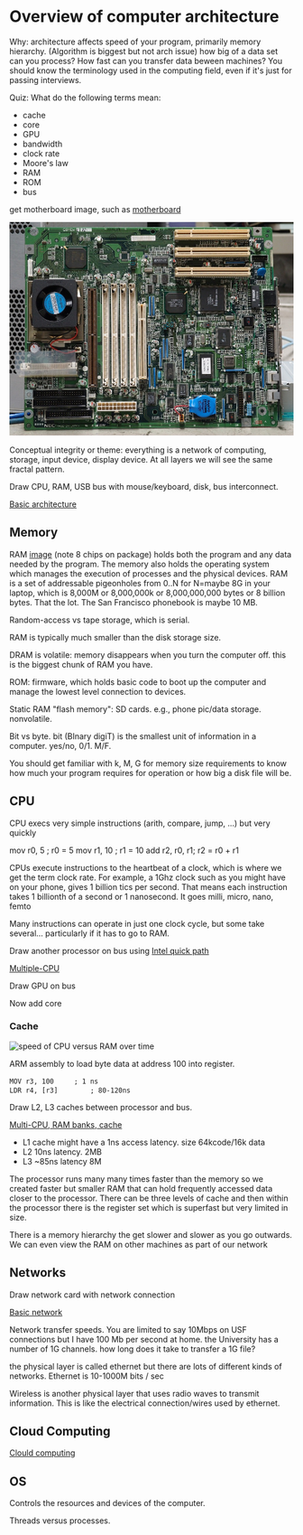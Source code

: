 # Overview of computer architecture

Why: architecture affects speed of your program, primarily memory hierarchy. (Algorithm is biggest but not arch issue) how big of a data set can you process? How fast can you transfer data beween machines? You should know the terminology used in the computing field, even if it's just for passing interviews.

Quiz: What do the following terms mean:

* cache
* core
* GPU
* bandwidth
* clock rate
* Moore's law
* RAM
* ROM
* bus

get motherboard image, such as [motherboard](https://pixabay.com/en/technology-computer-motherboard-1396677/)

![](figures/motherboard.jpg)

Conceptual integrity or theme: everything is a network of computing, storage, input device, display device. At all layers we will see the same fractal pattern.

Draw CPU, RAM, USB bus with mouse/keyboard, disk, bus interconnect.

[Basic architecture](figures/arch0.pdf)

## Memory

RAM [image](https://pixabay.com/en/computer-memory-chips-technology-857098/) (note 8 chips on package) holds both the program and any data needed by the program. The memory also holds the operating system which manages the execution of processes and the physical devices.  RAM is a set of addressable pigeonholes from 0..N for N=maybe 8G in your laptop, which is 8,000M or 8,000,000k or 8,000,000,000 bytes or 8 billion bytes. That the lot. The San Francisco phonebook is maybe 10 MB.

Random-access vs tape storage, which is serial.

RAM is typically much smaller than the disk storage size.

DRAM is volatile: memory disappears when you turn the computer off. this is the biggest chunk of RAM you have.

ROM: firmware, which holds basic code to boot up the computer and manage the lowest level connection to devices.

Static RAM "flash memory": SD cards. e.g., phone pic/data storage.  nonvolatile.

Bit vs byte. bit (BInary digiT) is the smallest unit of information in a computer. yes/no, 0/1. M/F.

You should get familiar with k, M, G for memory size requirements to know how much your program requires for operation or how big a disk file will be.

## CPU

CPU execs very simple instructions (arith, compare, jump, ...) but very quickly

mov r0, 5		; r0 = 5
mov r1, 10	; r1 = 10
add r2, r0, r1; r2 = r0 + r1

CPUs execute instructions to the heartbeat of a clock, which is where we get the term clock rate. For example, a 1Ghz clock such as you might have on your phone, gives 1 billion tics per second. That means each instruction takes 1 billionth of a second or 1 nanosecond. It goes milli, micro, nano, femto

Many instructions can operate in just one clock cycle, but some take several... particularly if it has to go to RAM.

Draw another processor on bus using [Intel quick path](http://www.intel.com/content/www/us/en/io/quickpath-technology/quick-path-interconnect-introduction-paper.html)

[Multiple-CPU](figures/arch1.pdf)

Draw GPU on bus

Now add core

### Cache

![speed of CPU versus RAM over time](http://www.extremetech.com/wp-content/uploads/2014/08/CPU-DRAM.png)
 
ARM assembly to load byte data at address 100 into register.

```
MOV r3, 100		; 1 ns
LDR r4, [r3]		; 80-120ns
```

Draw L2, L3 caches between processor and bus.

[Multi-CPU, RAM banks, cache](figures/arch2.pdf)

* L1 cache might have a 1ns access latency. size 64kcode/16k data
* L2 10ns latency. 2MB
* L3 ~85ns latency 8M

The processor runs many many times faster than the memory so we created faster but smaller RAM that can hold frequently accessed data closer to the processor. There can be three levels of cache and then within the processor there is the register set which is superfast but very limited in size.

There is a memory hierarchy the get slower and slower as you go outwards. We can even view the RAM on other machines as part of our network

## Networks

Draw network card with network connection

[Basic network](figures/network.pdf)

Network transfer speeds. You are limited to say 10Mbps on USF connections but I have 100 Mb per second at home. the University has a number of 1G channels. how long does it take to transfer a 1G file?

the physical layer is called ethernet but there are lots of different kinds of networks. Ethernet is 10-1000M bits / sec

Wireless is another physical layer that uses radio waves to transmit information. This is like the electrical connection/wires used by ethernet.

## Cloud Computing

[Clould computing](figures/arch3.pdf)

## OS

Controls the resources and devices of the computer.

Threads versus processes.